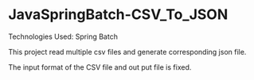 # JavaSpringBatch-CSV_To_JSON

Technologies Used: Spring Batch

This project read multiple csv files and generate corresponding json file.

The input format of the CSV file and out put file is fixed.
